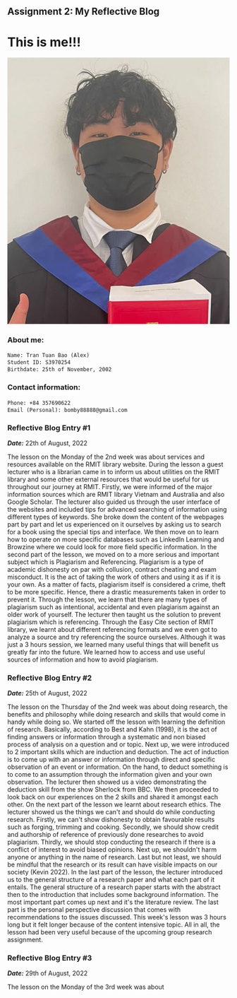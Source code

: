 ## Assignment 2: My Reflective Blog



# This is me!!!
![ALEX](/docs/assets/Alex.JPG)

### About me:
```
Name: Tran Tuan Bao (Alex)
Student ID: S3970254
Birthdate: 25th of November, 2002
```

### Contact information:

```
Phone: +84 357690622
Email (Personal): bomby88888@gmail.com
```

### Reflective Blog Entry #1
***Date:*** 22th of August, 2022

The lesson on the Monday of the 2nd week was about services and resources available on the RMIT library website. During the lesson a guest lecturer who is a librarian came in to inform us about utilities on the RMIT library and some other external resources that would be useful for us throughout our journey at RMIT. Firstly, we were informed of the major information sources which are RMIT library Vietnam and Australia and also Google Scholar. The lecturer also guided us through the user interface of the websites and included tips for advanced searching of information using different types of keywords. She broke down the content of the webpages part by part and let us experienced on it ourselves by asking us to search for a book using the special tips and interface. We then move on to learn how to operate on more specific databases such as LinkedIn Learning and Browzine where we could look for more field specific information. In the second part of the lesson, we moved on to a more serious and important subject which is Plagiarism and Referencing. Plagiarism is a type of academic dishonesty on par with collusion, contract cheating and exam misconduct. It is the act of taking the work of others and using it as if it is your own. As a matter of facts, plagiarism itself is considered a crime, theft to be more specific. Hence, there a drastic measurements taken in order to prevent it. Through the lesson, we learn that there are many types of plagiarism such as intentional, accidental and even plagiarism against an older work of yourself. The lecturer then taught us the solution to prevent plagiarism which is referencing.
Through the Easy Cite section of RMIT library, we learnt about different referencing formats and we even got to analyze a source and try referencing the source ourselves. Although it was just a 3 hours session, we learned many useful things that will benefit us greatly far into the future. We learned how to access and use useful sources of information and how to avoid plagiarism.

### Reflective Blog Entry #2
***Date:*** 25th of August, 2022

The lesson on the Thursday of the 2nd week was about doing research, the benefits and philosophy while doing research and skills that would come in handy while doing so. We started off the lesson with learning the definition of research. Basically, according to Best and Kahn (1998), it is the act of finding answers or information through a systematic and non biased process of analysis on a question and or topic. Next up, we were introduced to 2 important skills which are induction and deduction. The act of induction is to come up with an answer or information through direct and specific observation of an event or information. On the hand, to deduct something is to come to an assumption through the information given and your own observation. The lecturer then showed us a video demonstrating the deduction skill from the show Sherlock from BBC. We then proceeded to look back on our experiences on the 2 skills and shared it amongst each other. On the next part of the lesson we learnt about research ethics. The lecturer showed us the things we can't and should do while conducting research. Firstly, we can't show dishonesty to obtain favourable results such as forging, trimming and cooking. Secondly, we should show credit and authorship of reference of previously done researches to avoid plagiarism. Thirdly, we should stop conducting the research if there is a conflict of interest to avoid biased opinions. Next up, we shouldn't harm anyone or anything in the name of research. Last but not least, we should be mindful that the research or its result can have visible impacts on our society (Kevin 2022). In the last part of the lesson, the lecturer introduced us to the general structure of a research paper and what each part of it entails. The general structure of a research paper starts with the abstract then to the introduction that includes some background information. The most important part comes up next and it's the literature review. The last part is the personal perspective discussion that comes with recommendations to the issues discussed. This week's lesson was 3 hours long but it felt longer because of the content intensive topic. All in all, the lesson had been very useful because of the upcoming group research assignment. 

### Reflective Blog Entry #3
***Date:*** 29th of August, 2022

The lesson on the Monday of the 3rd week was about 




